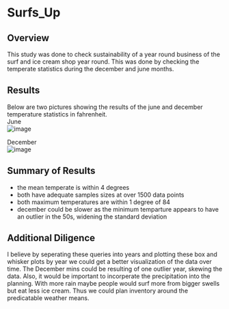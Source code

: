 # Surfs_Up

## Overview
This study was done to check sustainability of a year round business of the surf and ice cream shop year round.  This was done by checking the temperate statistics during the december and june months.   

## Results
Below are two pictures showing the results of the june and december temperature statistics in fahrenheit. <br />
June <br />
![image](https://user-images.githubusercontent.com/92898919/148102599-a57cc984-5c3a-4604-bfb3-edb1ddafdb10.png) <br />

December <br />
![image](https://user-images.githubusercontent.com/92898919/148102644-6718641e-ad74-4dfd-9969-6dbc37e7ec09.png) <br />

## Summary of Results
* the mean temperate is within 4 degrees
* both have adequate samples sizes at over 1500 data points
* both maximum temperatures are within 1 degree of 84
* december could be slower as the minimum temparture appears to have an outlier in the 50s, widening the standard deviation

## Additional Diligence
I believe by seperating these queries into years and plotting these box and whisker plots by year we could get a better visualization of the data over time.  The December mins could be resulting of one outlier year, skewing the data.  Also, it would be important to incorperate the precipitation into the planning.  With more rain maybe people would surf more from bigger swells but eat less ice cream.  Thus we could plan inventory around the predicatable weather means.  
